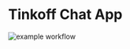 #  Tinkoff Chat App

![example workflow](https://github.com/TFS-iOS/chat-app-YuriAndrianov/actions/workflows/github.yml/badge.svg)

